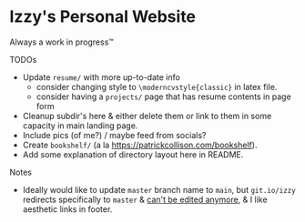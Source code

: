 # Izzy's Personal Website

Always a work in progress™️

TODOs
* Update `resume/` with more up-to-date info
  * consider changing style to `\moderncvstyle{classic}` in latex file.
  * consider having a `projects/` page that has resume contents in page form
* Cleanup subdir's here & either delete them or link to them in some capacity in main landing page.
* Include pics (of me?) / maybe feed from socials?
* Create `bookshelf/` (a la https://patrickcollison.com/bookshelf).
* Add some explanation of directory layout here in README.

Notes
* Ideally would like to update `master` branch name to `main`, but `git.io/izzy` redirects specifically to `master` & [can't be edited anymore](https://github.blog/changelog/2022-04-25-git-io-deprecation/), & I like aesthetic links in footer.
